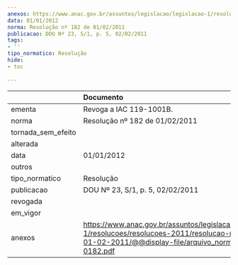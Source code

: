 ```yaml
---
anexos: https://www.anac.gov.br/assuntos/legislacao/legislacao-1/resolucoes/resolucoes-2011/resolucao-no-182-de-01-02-2011/@@display-file/arquivo_norma/RA2011-0182.pdf
data: 01/01/2012
norma: Resolução nº 182 de 01/02/2011
publicacao: DOU Nº 23, S/1, p. 5, 02/02/2011
tags:
- ''
tipo_normatico: Resolução
hide: 
- toc 
 
---
```


|                    | Documento                                                                                                                                                       |
|:-------------------|:----------------------------------------------------------------------------------------------------------------------------------------------------------------|
| ementa             | Revoga a IAC 119-1001B.                                                                                                                                         |
| norma              | Resolução nº 182 de 01/02/2011                                                                                                                                  |
| tornada_sem_efeito |                                                                                                                                                                 |
| alterada           |                                                                                                                                                                 |
| data               | 01/01/2012                                                                                                                                                      |
| outros             |                                                                                                                                                                 |
| tipo_normatico     | Resolução                                                                                                                                                       |
| publicacao         | DOU Nº 23, S/1, p. 5, 02/02/2011                                                                                                                                |
| revogada           |                                                                                                                                                                 |
| em_vigor           |                                                                                                                                                                 |
| anexos             | https://www.anac.gov.br/assuntos/legislacao/legislacao-1/resolucoes/resolucoes-2011/resolucao-no-182-de-01-02-2011/@@display-file/arquivo_norma/RA2011-0182.pdf |